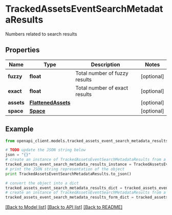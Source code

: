 # TrackedAssetsEventSearchMetadataResults

Numbers related to search results

## Properties
Name | Type | Description | Notes
------------ | ------------- | ------------- | -------------
**fuzzy** | **float** | Total number of fuzzy results | [optional] 
**exact** | **float** | Total number of exact results | [optional] 
**assets** | [**FlattenedAssets**](FlattenedAssets.md) |  | [optional] 
**space** | [**Space**](Space.md) |  | [optional] 

## Example

```python
from openapi_client.models.tracked_assets_event_search_metadata_results import TrackedAssetsEventSearchMetadataResults

# TODO update the JSON string below
json = "{}"
# create an instance of TrackedAssetsEventSearchMetadataResults from a JSON string
tracked_assets_event_search_metadata_results_instance = TrackedAssetsEventSearchMetadataResults.from_json(json)
# print the JSON string representation of the object
print TrackedAssetsEventSearchMetadataResults.to_json()

# convert the object into a dict
tracked_assets_event_search_metadata_results_dict = tracked_assets_event_search_metadata_results_instance.to_dict()
# create an instance of TrackedAssetsEventSearchMetadataResults from a dict
tracked_assets_event_search_metadata_results_form_dict = tracked_assets_event_search_metadata_results.from_dict(tracked_assets_event_search_metadata_results_dict)
```
[[Back to Model list]](../README.md#documentation-for-models) [[Back to API list]](../README.md#documentation-for-api-endpoints) [[Back to README]](../README.md)


